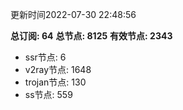 更新时间2022-07-30 22:48:56

**总订阅: 64**
**总节点: 8125**
**有效节点: 2343**
- ssr节点: 6
- v2ray节点: 1648
- trojan节点: 130
- ss节点: 559
